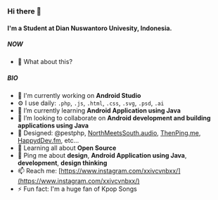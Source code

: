 
### Hi there 👋

#### I'm a Student at Dian Nuswantoro Univesity, Indonesia.

##### NOW

- 🍑 What about this?

##### BIO

- 🏢 I'm currently working on **Android Studio**
- ⚙️ I use daily: `.php`, `.js`, `.html`, `.css`, `.svg`, `.psd`, `.ai`
- 🌱 I’m currently learning **Android Application using Java**
- 👯 I’m looking to collaborate on **Android development and building applications using Java**
- 💅 Designed: @pestphp, [NorthMeetsSouth.audio](https://www.northmeetssouth.audio), [ThenPing.me](https://thenping.me), [HappydDev.fm](https://www.happydev.fm), etc…
- 🌱 Learning all about **Open Source**
- 💬 Ping me about **design**, **Android Application using Java**, **development**, **design thinking**
- 📫 Reach me: [https://www.instagram.com/xxivcvnbxx/](https://www.instagram.com/xxivcvnbxx/)
- ⚡️ Fun fact: I'm a huge fan of Kpop Songs












                                                                                    
